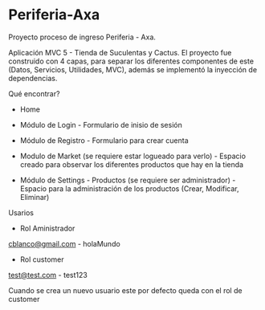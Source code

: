 # Periferia-Axa
Proyecto proceso de ingreso Periferia - Axa.

Aplicación MVC 5 - Tienda de Suculentas y Cactus.
El proyecto fue construido con 4 capas, para separar los diferentes componentes de este (Datos, Servicios, Utilidades, MVC), además se implementó la inyección de dependencias.

Qué encontrar?

* Home

* Módulo de Login - Formulario de inisio de sesión

* Módulo de Registro - Formulario para crear cuenta

* Modulo de Market (se requiere estar logueado para verlo) - Espacio creado para observar los diferentes productos que hay en la tienda

* Módulo de Settings - Productos (se requiere ser administrador) - Espacio para la administración de los productos (Crear, Modificar, Eliminar)

Usarios

* Rol Aministrador

cblanco@gmail.com - holaMundo

* Rol customer

test@test.com - test123

Cuando se crea un nuevo usuario este por defecto queda con el rol de customer
